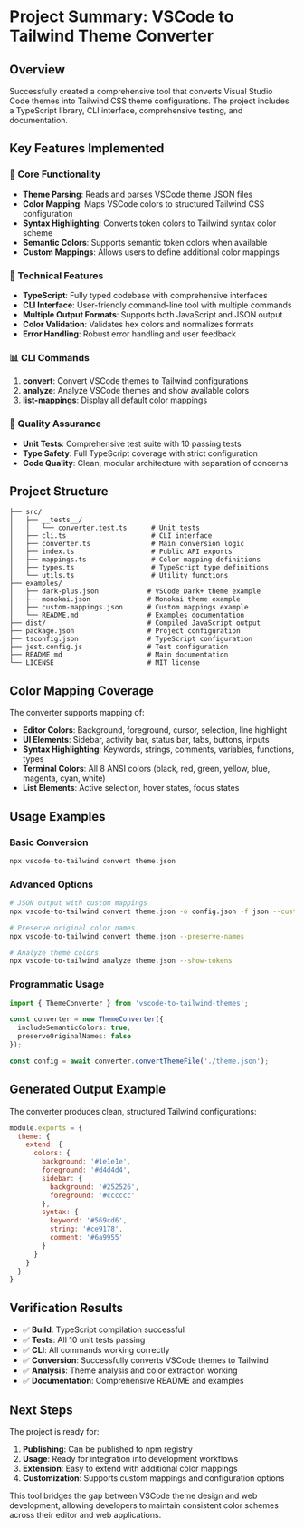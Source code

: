 # Project Summary: VSCode to Tailwind Theme Converter

## Overview
Successfully created a comprehensive tool that converts Visual Studio Code themes into Tailwind CSS theme configurations. The project includes a TypeScript library, CLI interface, comprehensive testing, and documentation.

## Key Features Implemented

### 🎨 Core Functionality
- **Theme Parsing**: Reads and parses VSCode theme JSON files
- **Color Mapping**: Maps VSCode colors to structured Tailwind CSS configuration
- **Syntax Highlighting**: Converts token colors to Tailwind syntax color scheme
- **Semantic Colors**: Supports semantic token colors when available
- **Custom Mappings**: Allows users to define additional color mappings

### 🔧 Technical Features
- **TypeScript**: Fully typed codebase with comprehensive interfaces
- **CLI Interface**: User-friendly command-line tool with multiple commands
- **Multiple Output Formats**: Supports both JavaScript and JSON output
- **Color Validation**: Validates hex colors and normalizes formats
- **Error Handling**: Robust error handling and user feedback

### 📊 CLI Commands
1. **convert**: Convert VSCode themes to Tailwind configurations
2. **analyze**: Analyze VSCode themes and show available colors
3. **list-mappings**: Display all default color mappings

### 🧪 Quality Assurance
- **Unit Tests**: Comprehensive test suite with 10 passing tests
- **Type Safety**: Full TypeScript coverage with strict configuration
- **Code Quality**: Clean, modular architecture with separation of concerns

## Project Structure
```
├── src/
│   ├── __tests__/
│   │   └── converter.test.ts      # Unit tests
│   ├── cli.ts                     # CLI interface
│   ├── converter.ts               # Main conversion logic
│   ├── index.ts                   # Public API exports
│   ├── mappings.ts                # Color mapping definitions
│   ├── types.ts                   # TypeScript type definitions
│   └── utils.ts                   # Utility functions
├── examples/
│   ├── dark-plus.json            # VSCode Dark+ theme example
│   ├── monokai.json              # Monokai theme example
│   ├── custom-mappings.json      # Custom mappings example
│   └── README.md                 # Examples documentation
├── dist/                         # Compiled JavaScript output
├── package.json                  # Project configuration
├── tsconfig.json                 # TypeScript configuration
├── jest.config.js                # Test configuration
├── README.md                     # Main documentation
└── LICENSE                       # MIT license
```

## Color Mapping Coverage
The converter supports mapping of:
- **Editor Colors**: Background, foreground, cursor, selection, line highlight
- **UI Elements**: Sidebar, activity bar, status bar, tabs, buttons, inputs
- **Syntax Highlighting**: Keywords, strings, comments, variables, functions, types
- **Terminal Colors**: All 8 ANSI colors (black, red, green, yellow, blue, magenta, cyan, white)
- **List Elements**: Active selection, hover states, focus states

## Usage Examples

### Basic Conversion
```bash
npx vscode-to-tailwind convert theme.json
```

### Advanced Options
```bash
# JSON output with custom mappings
npx vscode-to-tailwind convert theme.json -o config.json -f json --custom-mappings mappings.json

# Preserve original color names
npx vscode-to-tailwind convert theme.json --preserve-names

# Analyze theme colors
npx vscode-to-tailwind analyze theme.json --show-tokens
```

### Programmatic Usage
```typescript
import { ThemeConverter } from 'vscode-to-tailwind-themes';

const converter = new ThemeConverter({
  includeSemanticColors: true,
  preserveOriginalNames: false
});

const config = await converter.convertThemeFile('./theme.json');
```

## Generated Output Example
The converter produces clean, structured Tailwind configurations:

```javascript
module.exports = {
  theme: {
    extend: {
      colors: {
        background: '#1e1e1e',
        foreground: '#d4d4d4',
        sidebar: {
          background: '#252526',
          foreground: '#cccccc'
        },
        syntax: {
          keyword: '#569cd6',
          string: '#ce9178',
          comment: '#6a9955'
        }
      }
    }
  }
}
```

## Verification Results
- ✅ **Build**: TypeScript compilation successful
- ✅ **Tests**: All 10 unit tests passing
- ✅ **CLI**: All commands working correctly
- ✅ **Conversion**: Successfully converts VSCode themes to Tailwind
- ✅ **Analysis**: Theme analysis and color extraction working
- ✅ **Documentation**: Comprehensive README and examples

## Next Steps
The project is ready for:
1. **Publishing**: Can be published to npm registry
2. **Usage**: Ready for integration into development workflows
3. **Extension**: Easy to extend with additional color mappings
4. **Customization**: Supports custom mappings and configuration options

This tool bridges the gap between VSCode theme design and web development, allowing developers to maintain consistent color schemes across their editor and web applications.